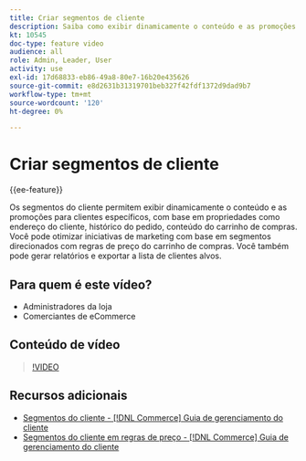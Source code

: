 ```yaml
---
title: Criar segmentos de cliente
description: Saiba como exibir dinamicamente o conteúdo e as promoções para clientes específicos, com base em propriedades como endereço do cliente, histórico de pedidos, conteúdo do carrinho de compras.
kt: 10545
doc-type: feature video
audience: all
role: Admin, Leader, User
activity: use
exl-id: 17d68833-eb86-49a8-80e7-16b20e435626
source-git-commit: e8d2631b31319701beb327f42fdf1372d9dad9b7
workflow-type: tm+mt
source-wordcount: '120'
ht-degree: 0%

---
```


# Criar segmentos de cliente

{{ee-feature}}

Os segmentos do cliente permitem exibir dinamicamente o conteúdo e as promoções para clientes específicos, com base em propriedades como endereço do cliente, histórico do pedido, conteúdo do carrinho de compras. Você pode otimizar iniciativas de marketing com base em segmentos direcionados com regras de preço do carrinho de compras. Você também pode gerar relatórios e exportar a lista de clientes alvos.

## Para quem é este vídeo?

- Administradores da loja
- Comerciantes de eCommerce

## Conteúdo de vídeo

>[!VIDEO](https://video.tv.adobe.com/v/343659?quality=12&learn=on)

## Recursos adicionais

- [Segmentos do cliente - [!DNL Commerce] Guia de gerenciamento do cliente](https://experienceleague.adobe.com/docs/commerce-admin/customers/customers-menu/customer-segments.html)
- [Segmentos do cliente em regras de preço - [!DNL Commerce] Guia de gerenciamento do cliente](https://experienceleague.adobe.com/docs/commerce-admin/customers/segments/customer-segment-price-rule.html)
